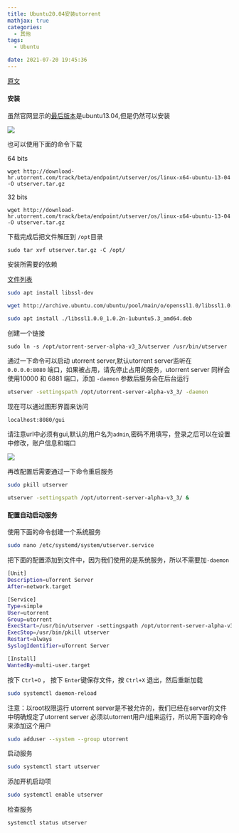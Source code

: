 ```yaml
---
title: Ubuntu20.04安装utorrent
mathjax: true
categories:
  - 其他
tags:
  - Ubuntu

date: 2021-07-20 19:45:36
---
```


[原文](https://www.linuxbabe.com/ubuntu/install-utorrent-ubuntu-20-04)

#### 安装

虽然官网显示的[最后版本](https://www.utorrent.com/downloads/linux)是ubuntu13.04,但是仍然可以安装

![](0001.png)


也可以使用下面的命令下载

64 bits

```
wget http://download-hr.utorrent.com/track/beta/endpoint/utserver/os/linux-x64-ubuntu-13-04 -O utserver.tar.gz
```

32 bits

```
wget http://download-hr.utorrent.com/track/beta/endpoint/utserver/os/linux-x64-ubuntu-13-04 -O utserver.tar.gz
```

下载完成后把文件解压到 `/opt`目录

```
sudo tar xvf utserver.tar.gz -C /opt/
```

安装所需要的依赖

[文件列表](http://archive.ubuntu.com/ubuntu/pool/main/o/openssl1.0/)

```bash
sudo apt install libssl-dev

wget http://archive.ubuntu.com/ubuntu/pool/main/o/openssl1.0/libssl1.0.0_1.0.2n-1ubuntu5.6_amd64.deb

sudo apt install ./libssl1.0.0_1.0.2n-1ubuntu5.3_amd64.deb
```

创建一个链接

```
sudo ln -s /opt/utorrent-server-alpha-v3_3/utserver /usr/bin/utserver
```

通过一下命令可以启动 utorrent server,默认utorrent server监听在 `0.0.0.0:8080` 端口，如果被占用，请先停止占用的服务，utorrent server 同样会使用10000 和 6881 端口，添加 `-daemon` 参数后服务会在后台运行

```bash
utserver -settingspath /opt/utorrent-server-alpha-v3_3/ -daemon
```

现在可以通过图形界面来访问

```bash
localhost:8080/gui
```

请注意url中必须有gui,默认的用户名为`admin`,密码不用填写，登录之后可以在设置中修改，账户信息和端口

![](0002.png)

再改配置后需要通过一下命令重启服务

```bash
sudo pkill utserver

utserver -settingspath /opt/utorrent-server-alpha-v3_3/ &
```

#### 配置自动启动服务

使用下面的命令创建一个系统服务

```bash
sudo nano /etc/systemd/system/utserver.service
```

把下面的配置添加到文件中，因为我们使用的是系统服务，所以不需要加`-daemon`

```bash
[Unit]
Description=uTorrent Server
After=network.target

[Service]
Type=simple
User=utorrent
Group=utorrent
ExecStart=/usr/bin/utserver -settingspath /opt/utorrent-server-alpha-v3_3/
ExecStop=/usr/bin/pkill utserver
Restart=always
SyslogIdentifier=uTorrent Server

[Install]
WantedBy=multi-user.target
```

按下 `Ctrl+O` ， 按下 `Enter`键保存文件，按 `Ctrl+X` 退出，然后重新加载

```bash
sudo systemctl daemon-reload
```

注意：以root权限运行 utorrent server是不被允许的，我们已经在server的文件中明确规定了utorrent server 必须以utorrent用户/组来运行，所以用下面的命令来添加这个用户

```bash
sudo adduser --system --group utorrent
```

启动服务

```bash
sudo systemctl start utserver
```

添加开机启动项

```bash
sudo systemctl enable utserver
```

检查服务

```bash
systemctl status utserver
```